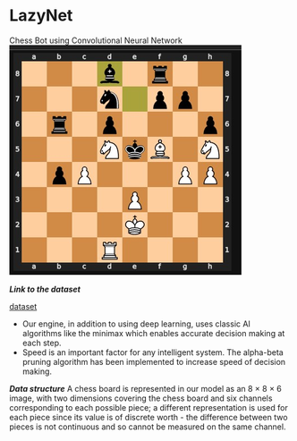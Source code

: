 # LazyNet
Chess Bot using Convolutional Neural Network
![image](https://github.com/rahulrao9/LazyNet/blob/main/board.png)

***Link to the dataset***

[dataset](https://drive.google.com/file/d/1LdWdLlfct93WfNNdiraBxJnBUqT3Oxll/view)

* Our engine, in addition to using deep learning, uses classic AI algorithms like the minimax which enables accurate decision making at each step.
* Speed is an important factor for any intelligent system. The alpha-beta pruning algorithm has been implemented to increase speed of decision making.

***Data structure***
A chess board is represented in our model as an 8 × 8 × 6 image, with two dimensions covering the chess board and six channels corresponding to each possible piece; a different representation is used for each piece since its value is of discrete worth - the difference between two pieces is not continuous and so cannot be measured on the same channel.
